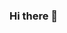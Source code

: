 ### Hi there 👋

<!--
RelaxDegree/RelaxDegree is a ✨special ✨ repository that you can use to add a README.md to your GitHub profile. Make sure it’s public and initialize it with a README to get started.
Here are some ideas to get you started:

- 🔭 I’m currently working on ...
- 🌱 I’m currently learning ...
- 👯 I’m looking to collaborate on ...
- 🤔 I’m looking for help with ...
- 💬 Ask me about ...
- 📫 How to reach me: ...
- 😄 Pronouns: ...
- ⚡ Fun fact: ...
-->
